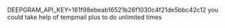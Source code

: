 DEEPGRAM_API_KEY=161f98ebeab16521b26f1030c4f21de5bbc42c12
you could take help of tempmail plus to do unlimited times
